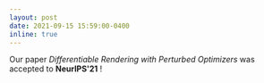 ```yaml
---
layout: post
date: 2021-09-15 15:59:00-0400
inline: true
---
```


Our paper *Differentiable Rendering with Perturbed Optimizers* was accepted to **NeurIPS'21** !

